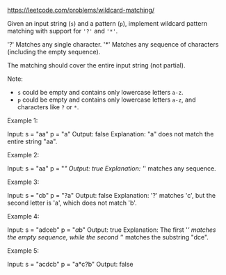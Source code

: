https://leetcode.com/problems/wildcard-matching/

Given an input string (`s`) and a pattern (`p`), implement wildcard pattern matching with support for `'?'` and `'*'`.

'?' Matches any single character.
'*' Matches any sequence of characters (including the empty sequence).

The matching should cover the entire input string (not partial).

Note:

-   `s` could be empty and contains only lowercase letters `a-z`.
-   `p` could be empty and contains only lowercase letters `a-z`, and characters like `?` or `*`.

Example 1:

Input:
s = "aa"
p = "a"
Output: false
Explanation: "a" does not match the entire string "aa".

Example 2:

Input:
s = "aa"
p = "*"
Output: true
Explanation: '*' matches any sequence.

Example 3:

Input:
s = "cb"
p = "?a"
Output: false
Explanation: '?' matches 'c', but the second letter is 'a', which does not match 'b'.

Example 4:

Input:
s = "adceb"
p = "*a*b"
Output: true
Explanation: The first '*' matches the empty sequence, while the second '*' matches the substring "dce".

Example 5:

Input:
s = "acdcb"
p = "a*c?b"
Output: false
